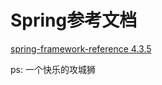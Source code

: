 # Spring参考文档

[spring-framework-reference 4.3.5](http://docs.spring.io/spring/docs/current/spring-framework-reference/htmlsingle)

ps: 一个快乐的攻城狮

